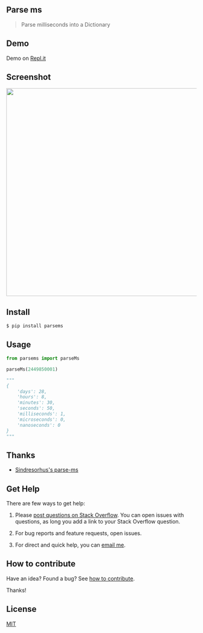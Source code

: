 ## Parse ms

> Parse milliseconds into a Dictionary

## Demo

Demo on [Repl.it](https://repl.it/@yoginth/parsems)

## Screenshot

<img src="https://gitlab.com/yoginth/parsems/raw/master/Screenshot.png" width="550">

## Install

```
$ pip install parsems
```

## Usage

```python
from parsems import parseMs

parseMs(2449850001)

"""
{
	'days': 28,
	'hours': 8,
	'minutes': 30,
	'seconds': 50,
	'milliseconds': 1,
	'microseconds': 0,
	'nanoseconds': 0
}
"""
```

## Thanks

- [Sindresorhus's parse-ms](https://github.com/sindresorhus/parse-ms)

## Get Help

There are few ways to get help:

 1. Please [post questions on Stack Overflow](https://stackoverflow.com/questions/ask). You can open issues with questions, as long you add a link to your Stack Overflow question.

 2. For bug reports and feature requests, open issues.

 3. For direct and quick help, you can [email me](mailto://yoginth@zoho.com).

## How to contribute
Have an idea? Found a bug? See [how to contribute][contributing].

Thanks!

## License

[MIT][license]

[LICENSE]: https://yoginth.mit-license.org/
[contributing]: /CONTRIBUTING.md
